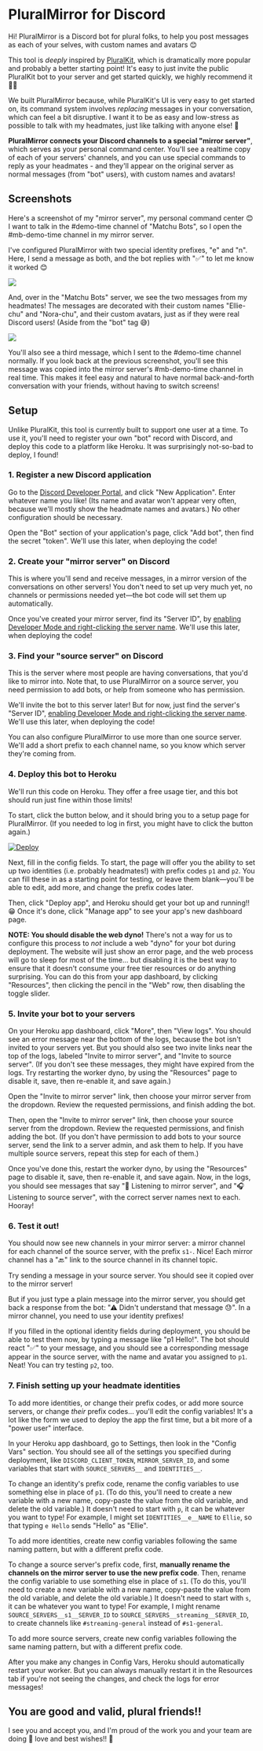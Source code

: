 # PluralMirror for Discord

Hi! PluralMirror is a Discord bot for plural folks, to help you post messages
as each of your selves, with custom names and avatars 😊

This tool is _deeply_ inspired by [PluralKit][pk], which is dramatically more
popular and probably a better starting point! It's easy to just invite the
public PluralKit bot to your server and get started quickly, we highly
recommend it 👍🏻

We built PluralMirror because, while PluralKit's UI is very easy to get started
on, its command system involves _replacing_ messages in your conversation,
which can feel a bit disruptive. I want it to be as easy and low-stress as
possible to talk with my headmates, just like talking with anyone else! 💖

**PluralMirror connects your Discord channels to a special "mirror server"**,
which serves as your personal command center. You'll see a realtime copy of
each of your servers' channels, and you can use special commands to reply as
your headmates - and they'll appear on the original server as normal messages
(from "bot" users), with custom names and avatars!

## Screenshots

Here's a screenshot of my "mirror server", my personal command center 😊 I want
to talk in the #demo-time channel of "Matchu Bots", so I open the #mb-demo-time
channel in my mirror server.

I've configured PluralMirror with two special identity prefixes, "e" and "n".
Here, I send a message as both, and the bot replies with "✅" to let me know it
worked 😊

![](https://i.imgur.com/Lru1Eer.png)

And, over in the "Matchu Bots" server, we see the two messages from my
headmates! The messages are decorated with their custom names "Ellie-chu" and
"Nora-chu", and their custom avatars, just as if they were real Discord users!
(Aside from the "bot" tag 😅)

![](https://i.imgur.com/LDjAAW7.png)

You'll also see a third message, which I sent to the #demo-time channel
normally. If you look back at the previous screenshot, you'll see this message
was copied into the mirror server's #mb-demo-time channel in real time. This
makes it feel easy and natural to have normal back-and-forth conversation with
your friends, without having to switch screens!

## Setup

Unlike PluralKit, this tool is currently built to support one user at a time.
To use it, you'll need to register your own "bot" record with Discord, and
deploy this code to a platform like Heroku. It was surprisingly not-so-bad to
deploy, I found!

### 1. Register a new Discord application

Go to the [Discord Developer Portal](https://discord.com/developers/applications/), and click "New Application". Enter whatever name you like! (Its name and avatar won't appear very often, because we'll mostly show the headmate names and avatars.) No other configuration should be necessary.

Open the "Bot" section of your application's page, click "Add bot", then find the secret "token". We'll use this later, when deploying the code!

### 2. Create your "mirror server" on Discord

This is where you'll send and receive messages, in a mirror version of the conversations on other servers! You don't need to set up very much yet, no channels or permissions needed yet—the bot code will set them up automatically.

Once you've created your mirror server, find its "Server ID", by [enabling Developer Mode and right-clicking the server name][discord-help-server-id]. We'll use this later, when deploying the code!

### 3. Find your "source server" on Discord

This is the server where most people are having conversations, that you'd like to mirror into. Note that, to use PluralMirror on a source server, you need permission to add bots, or help from someone who has permission.

We'll invite the bot to this server later! But for now, just find the server's "Server ID", [enabling Developer Mode and right-clicking the server name][discord-help-server-id]. We'll use this later, when deploying the code!

You can also configure PluralMirror to use more than one source server. We'll add a short prefix to each channel name, so you know which server they're coming from.

### 4. Deploy this bot to Heroku

We'll run this code on Heroku. They offer a free usage tier, and this bot should run just fine within those limits!

To start, click the button below, and it should bring you to a setup page for PluralMirror. (If you needed to log in first, you might have to click the button again.)

[![Deploy](https://www.herokucdn.com/deploy/button.svg)](https://heroku.com/deploy)

Next, fill in the config fields. To start, the page will offer you the ability to set up two identities (i.e. probably headmates!) with prefix codes `p1` and `p2`. You can fill these in as a starting point for testing, or leave them blank—you'll be able to edit, add more, and change the prefix codes later.

Then, click "Deploy app", and Heroku should get your bot up and running!! 😁 Once it's done, click "Manage app" to see your app's new dashboard page.

**NOTE: You should disable the web dyno!** There's not a way for us to configure this process to _not_ include a web "dyno" for your bot during deployment. The website will just show an error page, and the web process will go to sleep for most of the time… but disabling it is the best way to ensure that it doesn't consume your free tier resources or do anything surprising. You can do this from your app dashboard, by clicking "Resources", then clicking the pencil in the "Web" row, then disabling the toggle slider.

### 5. Invite your bot to your servers

On your Heroku app dashboard, click "More", then "View logs". You should see an error message near the bottom of the logs, because the bot isn't invited to your servers yet. But you should also see two invite links near the top of the logs, labeled "Invite to mirror server", and "Invite to source server". (If you don't see these messages, they might have expired from the logs. Try restarting the worker dyno, by using the "Resources" page to disable it, save, then re-enable it, and save again.)

Open the "Invite to mirror server" link, then choose your mirror server from the dropdown. Review the requested permissions, and finish adding the bot.

Then, open the "Invite to mirror server" link, then choose your source server from the dropdown. Review the requested permissions, and finish adding the bot. (If you don't have permission to add bots to your source server, send the link to a server admin, and ask them to help. If you have multiple source servers, repeat this step for each of them.)

Once you've done this, restart the worker dyno, by using the "Resources" page to disable it, save, then re-enable it, and save again. Now, in the logs, you should see messages that say "🌻  Listening to mirror server", and "🎧  Listening to source server", with the correct server names next to each. Hooray!

### 6. Test it out!

You should now see new channels in your mirror server: a mirror channel for each channel of the source server, with the prefix `s1-`. Nice! Each mirror channel has a "🔙" link to the source channel in its channel topic.

Try sending a message in your source server. You should see it copied over to the mirror server!

But if you just type a plain message into the mirror server, you should get back a response from the bot: "⚠ Didn't understand that message 😓". In a mirror channel, you need to use your identity prefixes!

If you filled in the optional identity fields during deployment, you should be able to test them now, by typing a message like "p1 Hello!". The bot should react "✅" to your message, and you should see a corresponding message appear in the source server, with the name and avatar you assigned to `p1`. Neat! You can try testing `p2`, too.

### 7. Finish setting up your headmate identities

To add more identities, or change their prefix codes, or add more source servers, or change _their_ prefix codes… you'll edit the config variables! It's a lot like the form we used to deploy the app the first time, but a bit more of a "power user" interface.

In your Heroku app dashboard, go to Settings, then look in the "Config Vars" section. You should see all of the settings you specified during deployment, like `DISCORD_CLIENT_TOKEN`, `MIRROR_SERVER_ID`, and some variables that start with `SOURCE_SERVERS__` and `IDENTITIES__`.

To change an identity's prefix code, rename the config variables to use something else in place of `p1`. (To do this, you'll need to create a new variable with a new name, copy-paste the value from the old variable, and delete the old variable.) It doesn't need to start with `p`, it can be whatever you want to type! For example, I might set `IDENTITIES__e__NAME` to `Ellie`, so that typing `e Hello` sends "Hello" as "Ellie".

To add more identities, create new config variables following the same naming pattern, but with a different prefix code.

To change a source server's prefix code, first, **manually rename the channels on the mirror server to use the new prefix code**. Then, rename the config variable to use something else in place of `s1`. (To do this, you'll need to create a new variable with a new name, copy-paste the value from the old variable, and delete the old variable.) It doesn't need to start with `s`, it can be whatever you want to type! For example, I might rename `SOURCE_SERVERS__s1__SERVER_ID` to `SOURCE_SERVERS__streaming__SERVER_ID`, to create channels like `#streaming-general` instead of `#s1-general`.

To add more source servers, create new config variables following the same naming pattern, but with a different prefix code.

After you make any changes in Config Vars, Heroku should automatically restart your worker. But you can always manually restart it in the Resources tab if you're not seeing the changes, and check the logs for error messages!

## You are good and valid, plural friends!!

I see you and accept you, and I'm proud of the work you and your team are doing
💖 love and best wishes!! 🌻

[pk]: https://github.com/xSke/PluralKit
[t]: https://twitter.com/MatchuSaysHi
[discord-help-server-id]: https://support.discord.com/hc/en-us/articles/206346498-Where-can-I-find-my-User-Server-Message-ID-
